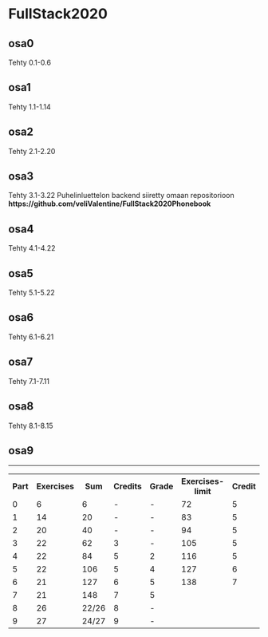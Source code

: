 # FullStack2020

<h2>osa0</h2>
    Tehty 0.1-0.6
<h2>osa1</h2>
    Tehty 1.1-1.14
<h2>osa2</h2>
    Tehty 2.1-2.20
<h2>osa3</h2>
    Tehty 3.1-3.22
    Puhelinluettelon backend siiretty omaan repositorioon 
    <b>https://github.com/veliValentine/FullStack2020Phonebook</b>
<h2>osa4</h2>
  Tehty 4.1-4.22
<h2>osa5</h2>
  Tehty 5.1-5.22
<h2>osa6</h2>
  Tehty 6.1-6.21
<h2>osa7</h2>
  Tehty 7.1-7.11
<h2>osa8</h2>
Tehty 8.1-8.15
<h2>osa9</h2>
<hr />
<table>
  <tr>
    <th>Part</th>
    <th>Exercises</th>
    <th>Sum</th>
    <th>Credits</th>
    <th>Grade</th>
    <th>Exercises-limit</th>
    <th>Credit</th>
    <th>Grade</th>
  </tr>
  <tr>
    <td>0</td>
    <td>6</td>
    <td>6</td>
    <td>-</td>
    <td>-</td>
    <td>72</td>
    <td>5</td>
    <td>1</td>
  </tr>
  <tr>
    <td>1</td>
    <td>14</td>
    <td>20</td>
    <td>-</td>
    <td>-</td>
    <td>83</td>
    <td>5</td>
    <td>2</td>
  </tr>
  <tr>
    <td>2</td>
    <td>20</td>
    <td>40</td>
    <td>-</td>
    <td>-</td>
    <td>94</td>
    <td>5</td>
    <td>3</td>
  </tr>
  <tr>
    <td>3</td>
    <td>22</td>
    <td>62</td>
    <td>3</td>
    <td>-</td>
    <td>105</td>
    <td>5</td>
    <td>4</td>
  </tr>
  <tr>
    <td>4</td>
    <td>22</td>
    <td>84</td>
    <td>5</td>
    <td>2</td>
    <td>116</td>
    <td>5</td>
    <td>5</td>
  </tr>
  <tr>
    <td>5</td>
    <td>22</td>
    <td>106</td>
    <td>5</td>
    <td>4</td>
    <td>127</td>
    <td>6</td>
    <td>5</td>
  </tr>
  <tr>
    <td>6</td>
    <td>21</td>
    <td>127</td>
    <td>6</td>
    <td>5</td>
    <td>138</td>
    <td>7</td>
    <td>5</td>
  </tr>
  <tr>
    <td>7</td>
    <td>21</td>
    <td>148</td>
    <td>7</td>
    <td>5</td>
  </tr>
  <tr>
    <td>8</td>
    <td>26</td>
    <td>22/26</td>
    <td>8</td>
    <td>-</td>
  </tr>
  <tr>
    <td>9</td>
    <td>27</td>
    <td>24/27</td>
    <td>9</td>
    <td>-</td>
  </tr>
</table>